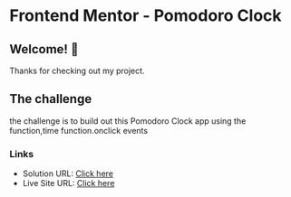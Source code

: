 # Frontend Mentor - Pomodoro Clock

## Welcome! 👋

Thanks for checking out my project.

## The challenge

the challenge is to build out this Pomodoro Clock app using the function,time function.onclick events

### Links

- Solution URL: [Click here](https://github.com/Vinoth30457/Expense-Tracker.git)
- Live Site URL: [Click here](https://eloquent-rolypoly-0cb25b.netlify.app)
